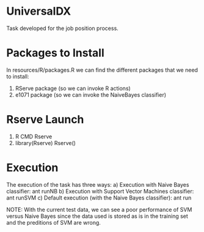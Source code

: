 UniversalDX
===========

Task developed for the job position process.

Packages to Install
===================

In resources/R/packages.R we can find the different packages that we need to install:

1) RServe package (so we can invoke R actions)
2) e1071 package (so we can invoke the NaiveBayes classifier)

Rserve Launch
=============

1) R CMD Rserve
2) library(Rserve) 
   Rserve()

Execution
=========

The execution of the task has three ways:
a) Execution with Naive Bayes classifier: ant runNB
b) Execution with Support Vector Machines classifier: ant runSVM
c) Default execution (with the Naive Bayes classifier): ant run


NOTE: With the current test data, we can see a poor performance of SVM versus Naive Bayes since the data used is stored as is in the training set and the preditions of SVM are wrong.
